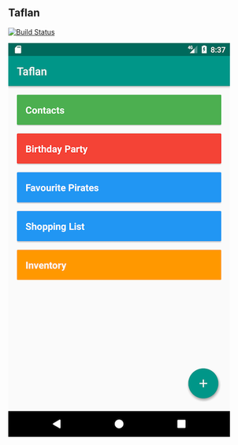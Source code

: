 ## Taflan

[![Build Status](https://travis-ci.org/seadowg/taflan.svg?branch=master)](https://travis-ci.org/seadowg/taflan)

![](media/screenshot.png)